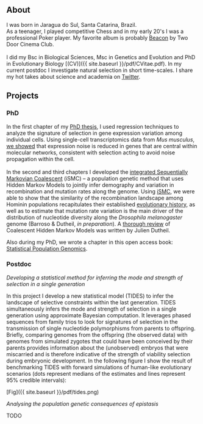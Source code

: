 ## About
I was born in Jaragua do Sul, Santa Catarina, Brazil.
<br>
As a teenager, I played competitive Chess and in my early 20's I was a professional Poker player.
My favorite album is probably [Beacon](https://open.spotify.com/album/3Mdzwty8ag5QyAYLxThypm?si=pMxZbAt7SGejBGPalS8h7g) by Two Door Cinema Club.
<br><br>
I did my Bsc in Biological Sciences, Msc in Genetics and Evolution and PhD in Evolutionary Biology [(CV)]({{ site.baseurl }}/pdf/CVitae.pdf).
In my current postdoc I investigate natural selection in short time-scales. 
I share my hot takes about science and academia on [Twitter](https://twitter.com/gv_barroso).

## Projects

### PhD
In the first chapter of my [PhD thesis][phd], I used regression techniques to analyze the signature of selection in gene expression variation among individual cells. Using single-cell transcriptomics data from _Mus musculus_, [we showed](https://www.genetics.org/content/208/1/173) that expression noise is reduced in genes that are central within molecular networks, consistent with selection acting to avoid noise propagation within the cell.
<br><br>
In the second and third chapters I developed the [integrated Sequentially Markovian Coalescent][ismc] (iSMC) – a population genetic method that uses Hidden Markov Models to jointly infer demography and variation in recombination and mutation rates along the genome. Using [iSMC][ismc], we were able to show that the similarity of the recombination landscape among Hominin populations recapitulates their established [evolutionary history](https://journals.plos.org/plosgenetics/article?id=10.1371/journal.pgen.1008449), as well as to estimate that mutation rate variation is the main driver of the distribution of nucleotide diversity along the _Drosophila melanogaster_ genome (Barroso & Dutheil, _in preparation_). A [thorough review](https://arxiv.org/abs/2010.08359) of Coalescent Hidden Markov Models was written by Julien Dutheil.

Also during my PhD, we wrote a chapter in this open access book: [Statistical Population Genomics](https://link.springer.com/book/10.1007/978-1-0716-0199-0).

### Postdoc

_Developing a statistical method for inferring the mode and strength of selection in a single generation_

In this project I develop a new statistical model (TIDES) to infer the landscape of selective constraints within the last generation. TIDES simultaneously infers the mode and strength of selection in a single generation using approximate Bayesian computation. It leverages phased sequences from family trios to look for signatures of selection in the transmission of single nucleotide polymorphisms from parents to offspring. Briefly, comparing genomes from the offspring (the observed data) with genomes from simulated zygotes that could have been conceived by their parents provides information about the (unobserved) embryos that were miscarried and is therefore indicative of the strength of viability selection during embryonic development. In the following figure I show the result of benchmarking TIDES with forward simulations of human-like evolutionary scenarios (dots represent medians of the estimates and lines represent 95% credible intervals):

[Fig]({{ site.baseurl }}/pdf/tides.png)

_Analysing the population genetic consequences of epistasis_

TODO

[phd]: https://macau.uni-kiel.de/servlets/MCRFileNodeServlet/dissertation_derivate_00008280/Diss_GVB_Thesis.pdf
[ismc]: https://github.com/gvbarroso/iSMC
[tides]: https://github.com/gvbarroso/ABCDFE

